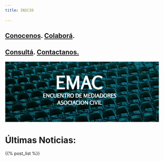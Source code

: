 ```yaml
---
title: INICIO

---
```

## [**Conocenos**](/quienes-somos/).  [**Colaborá**](/colabora/).

## [**Consultá**](/jurisprudencia/).   [**Contactanos.**](/contacto/)

![](/images/uploads/portada-facebook-1.png)

## 

# Últimas Noticias:

{{% post_list %}}